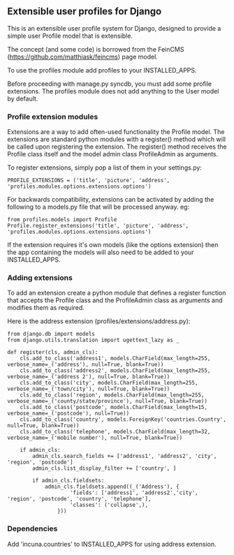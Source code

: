 ## Extensible user profiles for Django

This is an extensible user profile system for Django, designed to provide a simple user Profile model that is extensible.

The concept (and some code) is borrowed from the FeinCMS (https://github.com/matthiask/feincms) page model.

To use the profiles module add profiles to your INSTALLED_APPS.

Before proceeding with manage.py syncdb, you must add some profile extensions. The profiles module does not add anything to the User model by default.


### Profile extension modules

Extensions are a way to add often-used functionality the Profile model. The extensions are standard python modules with a register() method which will be called upon registering the extension. The register() method receives the Profile class itself and the model admin class ProfileAdmin as arguments.

To register extensions, simply pop a list of them in your settings.py:

    PROFILE_EXTENSIONS = ('title', 'picture', 'address', 'profiles.modules.options.extensions.options')

For backwards compatibility, extensions can be activated by adding the following to a models.py file that will be processed anyway. eg:

    from profiles.models import Profile
    Profile.register_extensions('title', 'picture', 'address', 'profiles.modules.options.extensions.options')


If the extension requires it's own models (like the options extension) then the app containing the models will also need to be added to your INSTALLED_APPS.

### Adding extensions

To add an extension create a python module that defines a register function that accepts the Profile class and the ProfileAdmin class as arguments and modifies them as required.

Here is the address extension (profiles/extensions/address.py):


    from django.db import models
    from django.utils.translation import ugettext_lazy as _

    def register(cls, admin_cls):
        cls.add_to_class('address1', models.CharField(max_length=255, verbose_name=_('address'), null=True, blank=True))
        cls.add_to_class('address2', models.CharField(max_length=255, verbose_name=_('address 2'), null=True, blank=True))
        cls.add_to_class('city', models.CharField(max_length=255, verbose_name=_('town/city'), null=True, blank=True))
        cls.add_to_class('region', models.CharField(max_length=255, verbose_name=_('county/state/province'), null=True, blank=True))
        cls.add_to_class('postcode', models.CharField(max_length=15, verbose_name=_('postcode'), null=True))
        cls.add_to_class('country', models.ForeignKey('countries.Country', null=True, blank=True))
        cls.add_to_class('telephone', models.CharField(max_length=32, verbose_name=_('mobile number'), null=True, blank=True))

        if admin_cls:
            admin_cls.search_fields += ['address1', 'address2', 'city', 'region', 'postcode']
            admin_cls.list_display_filter += ['country', ]

            if admin_cls.fieldsets:
                admin_cls.fieldsets.append((_('Address'), {
                        'fields': ['address1', 'address2','city', 'region', 'postcode', 'country', 'telephone'],
                        'classes': ('collapse',),
                    }))


### Dependencies

Add 'incuna.countries' to INSTALLED_APPS for using address extension.
